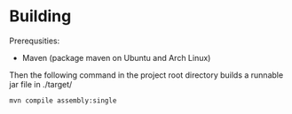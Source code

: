 # Building
Prerequsities:
* Maven (package maven on Ubuntu and Arch Linux)

Then the following command in the project root directory builds
a runnable jar file in ./target/

`mvn compile assembly:single`
